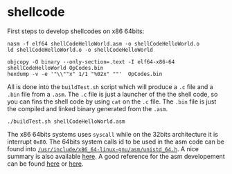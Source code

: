 # shellcode

First steps to develop shellcodes on x86 64bits:
```
nasm -f elf64 shellCodeHelloWorld.asm -o shellCodeHelloWorld.o
ld shellCodeHelloWorld.o -o shellCodeHelloWorld

objcopy -O binary --only-section=.text -I elf64-x86-64 shellCodeHelloWorld OpCodes.bin
hexdump -v -e '"\\""x" 1/1 "%02x" ""'  OpCodes.bin
```

All is done into the `buildTest.sh` script which will produce a `.c` file and a `.bin` file from a `.asm`.
The `.c` file is just a launcher of the the shell code, so you can fins the shell code by using `cat` on the `.c` file.
The `.bin` file is just the compiled and linked binary generated from the `.asm`.
```
./buildTest.sh shellCodeHelloWorld.asm
```

The x86 64bits systems uses `syscall` while on the 32bits architecture it is interrupt `0x80`.
The 64bits system calls id to be used in the asm code can be found into [`/usr/include/x86_64-linux-gnu/asm/unistd_64.h`](http://lxr.linux.no/linux+v3.2/arch/x86/include/asm/unistd_64.h).
A nice summary is also available [here](https://blog.rchapman.org/posts/Linux_System_Call_Table_for_x86_64/).
A good reference for the asm developement can be found [here](https://www.felixcloutier.com/x86/) or [here](http://www.mathemainzel.info/files/x86asmref.html).
